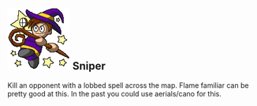 ## ![Sniper_Icon](https://raw.githubusercontent.com/1IlIl/wikidata/main/achievement_icons/Sniper.png) Sniper


Kill an opponent with a lobbed spell across the map. Flame familiar can be pretty good at this. In the past you could use aerials/cano for this.
